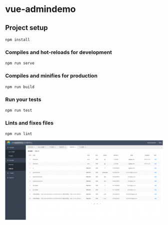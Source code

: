 # vue-admindemo

## Project setup
```
npm install
```

### Compiles and hot-reloads for development
```
npm run serve
```

### Compiles and minifies for production
```
npm run build
```

### Run your tests
```
npm run test
```

### Lints and fixes files
```
npm run lint
```

![image](https://github.com/panhj/vue-admindemo/raw/master/screenshot/adminPNG.PNG)
